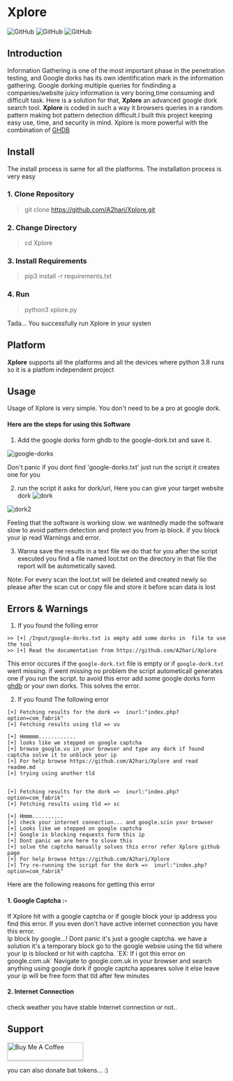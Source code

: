 # Xplore
![GitHub](https://img.shields.io/badge/Version-1.1-blue)
![GitHub](https://img.shields.io/badge/Platform-Unix%20%7C%20Windows-brightgreen)
![GitHub](https://img.shields.io/badge/Python-3.7%20%7C%203.8%20%7C%203.8%2B-orange)

## Introduction
Information Gathering is one of the most important phase in the penetration testing, and Google dorks has its own identification mark in the information gathering. Google dorking multiple queries for findinding a companies/website juicy information is very boring,time consuming and difficult task. Here is a solution for that, **Xplore** an advanced google dork search tool. **Xplore** is coded in such a way it browsers queries in a random pattern making bot pattern detection difficult.I built this project keeping easy use, time, and security in mind. Xplore is more powerful with the combination of [GHDB](https://www.exploit-db.com/google-hacking-database)
## Install

The install process is same for all the platforms. The installation process is very easy 

<h3>1. Clone Repository</h3>

> git clone https://github.com/A2hari/Xplore.git

<h3>2. Change Directory</h3>

> cd Xplore

<h3>3. Install Requirements </h3>

> pip3 install -r requirements.txt

<h3>4. Run </h3>

> python3 xplore.py

Tada... You successfully run Xplore in your systen

## Platform
**Xplore** supports all the platforms and all the devices where python 3.8 runs so it is a platfom independent project

## Usage
Usage of Xplore is very simple. You don't need to be a pro at google dork. 
<h4> Here are the steps for using this Software</h4>

1. Add the google dorks form ghdb to the google-dork.txt and save it.

![google-dorks](https://user-images.githubusercontent.com/40531762/82412148-bc19d880-9a90-11ea-926c-de53327357f8.png)

Don't panic if you dont find 'google-dorks.txt' just run the script it creates one for you

2. run the script it asks for dork/url, Here you can give your target website dork 
![dork](https://user-images.githubusercontent.com/40531762/82413423-eec4d080-9a92-11ea-876d-2b48f483fb2b.png)

![dork2](https://user-images.githubusercontent.com/40531762/82413476-09974500-9a93-11ea-8d68-3c886e79474a.png)

Feeling that the software is working slow. we wantnedly made the software slow to avoid pattern detection and protect you from ip block. if you block your ip read Warnings and error.

3. Wanna save the results in a text file we do that for you after the script executed you find a file named loot.txt on the directory in that file the report will be autometically saved.

Note: For every scan the loot.txt will be deleted and created newly so please after the scan cut or copy file and store it before scan data is lost

## Errors & Warnings
1. If you found the folling error
```
>> [+] /Input/google-dorks.txt is empty add some dorks in  file to use the tool
>> [+] Read the documentation from https://github.com/A2hari/Xplore 
```
This error occures if the `google-dork.txt` file  is empty or if `google-dork.txt` went missing. if went missing no problem the script autometicall generates one if you run the script. to avoid this error add some google dorks form [ghdb](https://www.exploit-db.com/google-hacking-database) or your own dorks. This solves the error.

2. If you found The following error
```
[+] Fetching results for the dork =>  inurl:"index.php?option=com_fabrik"
[+] Fetching results using tld => vu

[+] Hmmmmm............
[+] looks like we stepped on google captcha
[+] browse google.vu in your browser and type any dork if found captcha solve it to unblock your ip 
[+] For help browse https://github.com/A2hari/Xplore and read readme.md
[+] trying using another tld

 
[+] Fetching results for the dork =>  inurl:"index.php?option=com_fabrik"
[+] Fetching results using tld => sc

[+] Hmmm.......... 
[+] check your internet connection... and google.scin your browser
[+] Looks like we stepped on google captcha
[+] Google is blocking requests form this ip 
[+] Dont panic we are here to slove this
[+] solve the captcha manually solves this error refer Xplore github page
[+} For help browse https://github.com/A2hari/Xplore
[+] Try re-running the script for the dork =>  inurl:"index.php?option=com_fabrik"

```
Here are the following reasons for getting this error

<h4>1. Google Captcha :-</h4>
If Xplore hit with a google captcha or if google block your ip address you find this error. If you even don't have active internet connection you have this error. 
<br>
Ip block by google...! Dont panic it's just a google captcha. we have a solution it's a temporary block go to the google websie using the tld where your ip is blocked or hit with captcha. 
 `EX: If i got this error on google.com.uk` Navigate to google.com.uk in your browser and search anything using google dork
 if google captcha appeares solve it else leave your ip will be free form that tld after few minutes
 <h4>2. Internet Connection</h4>
 check weather you have stable Internet connection or not..

## Support
 
<a href="https://www.buymeacoffee.com/hari" target="_blank"><img src="https://www.buymeacoffee.com/assets/img/custom_images/orange_img.png" alt="Buy Me A Coffee" style="height: 41px !important;width: 174px !important;box-shadow: 0px 3px 2px 0px rgba(190, 190, 190, 0.5) !important;-webkit-box-shadow: 0px 3px 2px 0px rgba(190, 190, 190, 0.5) !important;" ></a>


you can also donate bat tokens... :)
